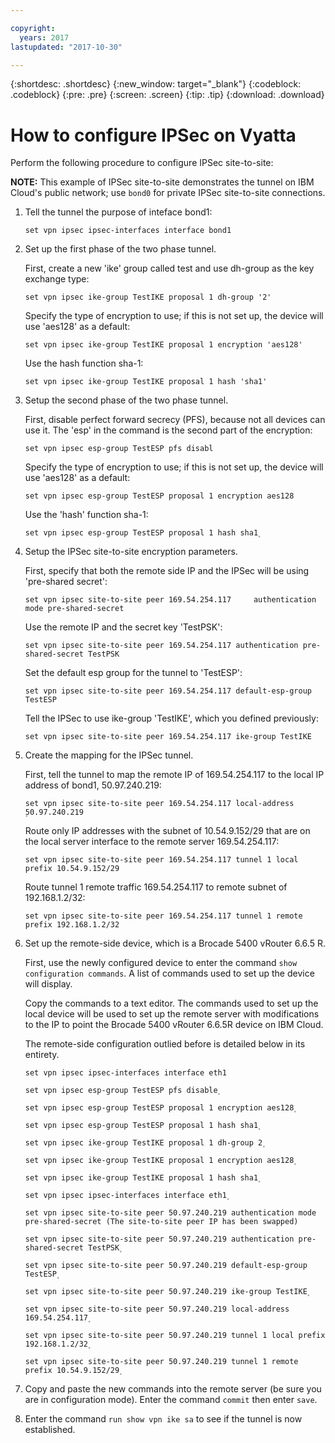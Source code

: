 ```yaml
---

copyright:
  years: 2017
lastupdated: "2017-10-30"

---
```


{:shortdesc: .shortdesc}
{:new_window: target="_blank"}
{:codeblock: .codeblock}
{:pre: .pre}
{:screen: .screen}
{:tip: .tip}
{:download: .download}

# How to configure IPSec on Vyatta
Perform the following procedure to configure IPSec site-to-site:

**NOTE:** This example of IPSec site-to-site demonstrates the tunnel on IBM Cloud's public network; use `bond0` for private IPSec site-to-site connections.

1. Tell the tunnel the purpose of inteface bond1:

	`set vpn ipsec ipsec-interfaces interface bond1`

2. Set up the first phase of the two phase tunnel.

	First, create a new 'ike' group called test and use dh-group as the key exchange type:
	
	`set vpn ipsec ike-group TestIKE proposal 1 dh-group '2'`

	Specify the type of encryption to use; if this is not set up, the device will use 'aes128' as a default:

	`set vpn ipsec ike-group TestIKE proposal 1 encryption 'aes128'`

	Use the hash function sha-1:
	
	`set vpn ipsec ike-group TestIKE proposal 1 hash 'sha1'`
	
3. Setup the second phase of the two phase tunnel. 

	First, disable perfect forward secrecy (PFS), because not all devices can use it. The 'esp' in the command is the second part of the encryption:
	
	`set vpn ipsec esp-group TestESP pfs disabl`

	Specify the type of encryption to use; if this is not set up, the device will use 'aes128' as a default:

	`set vpn ipsec esp-group TestESP proposal 1 encryption aes128`

	Use the 'hash' function sha-1:

	`set vpn ipsec esp-group TestESP proposal 1 hash sha1۪`

4. Setup the IPSec site-to-site encryption parameters.

	First, specify that both the remote side IP and the IPSec will be using 'pre-shared secret':

	`set vpn ipsec site-to-site peer 169.54.254.117 	authentication mode pre-shared-secret`
	
	Use the remote IP and the secret key 'TestPSK':

	`set vpn ipsec site-to-site peer 169.54.254.117 authentication pre-shared-secret TestPSK`
	
	Set the default esp group for the tunnel to 'TestESP':

	`set vpn ipsec site-to-site peer 169.54.254.117 default-esp-group TestESP`
		
	Tell the IPSec to use ike-group 'TestIKE', which you defined previously:
	
	`set vpn ipsec site-to-site peer 169.54.254.117 ike-group TestIKE`

5. Create the mapping for the IPSec tunnel. 

	First, tell the tunnel to map the remote IP of 169.54.254.117 to the local IP address of bond1, 50.97.240.219:

	`set vpn ipsec site-to-site peer 169.54.254.117 local-address ۪50.97.240.219`
	
	Route only IP addresses with the subnet of 10.54.9.152/29 that are on the local server interface to the remote server 169.54.254.117:

	`set vpn ipsec site-to-site peer 169.54.254.117 tunnel 1 local prefix 10.54.9.152/29`
		
	Route tunnel 1 remote traffic 169.54.254.117 to remote subnet of 192.168.1.2/32:
	
	`set vpn ipsec site-to-site peer 169.54.254.117 tunnel 1 remote prefix 192.168.1.2/32`

6. Set up the remote-side device, which is a Brocade 5400 vRouter 6.6.5 R.

	First, use the newly configured device to enter the command `show configuration commands`. A list of commands used to set up the device will display.

	Copy the commands to a text editor. The commands used to set up the local device will be used to set up the remote server with modifications to the IP to point the Brocade 5400 vRouter 6.6.5R device on IBM Cloud.

	The remote-side configuration outlied before is detailed below in its entirety.

	~~~
	set vpn ipsec ipsec-interfaces interface eth1
	
	set vpn ipsec esp-group TestESP pfs disable۪
	
	set vpn ipsec esp-group TestESP proposal 1 encryption aes128۪
	
	set vpn ipsec esp-group TestESP proposal 1 hash sha1۪
	
	set vpn ipsec ike-group TestIKE proposal 1 dh-group 2۪
	
	set vpn ipsec ike-group TestIKE proposal 1 encryption aes128۪
	
	set vpn ipsec ike-group TestIKE proposal 1 hash sha1۪
	
	set vpn ipsec ipsec-interfaces interface eth1۪
	
	set vpn ipsec site-to-site peer 50.97.240.219 authentication mode pre-shared-secret (The site-to-site peer IP has been swapped)
	
	set vpn ipsec site-to-site peer 50.97.240.219 authentication pre-shared-secret TestPSK۪
	
	set vpn ipsec site-to-site peer 50.97.240.219 default-esp-group TestESP۪
	
	set vpn ipsec site-to-site peer 50.97.240.219 ike-group TestIKE۪
	
	set vpn ipsec site-to-site peer 50.97.240.219 local-address 169.54.254.117۪ 
	
	set vpn ipsec site-to-site peer 50.97.240.219 tunnel 1 local prefix 192.168.1.2/32۪
	
	set vpn ipsec site-to-site peer 50.97.240.219 tunnel 1 remote prefix 10.54.9.152/29۪ 
	~~~

7. Copy and paste the new commands into the remote server (be sure you are in configuration mode). Enter the command `commit` then enter `save`.

8. Enter the command `run show vpn ike sa` to see if the tunnel is now established.